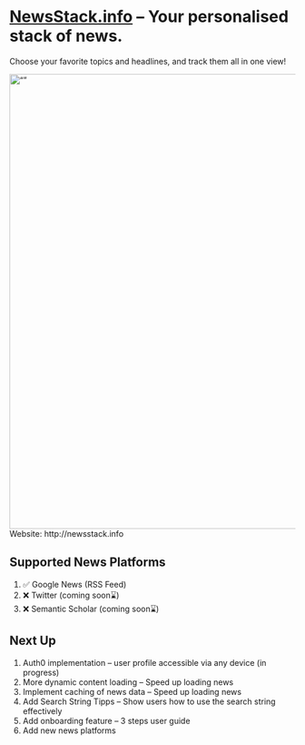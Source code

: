 # [NewsStack.info](http://newsstack.info) – Your personalised stack of news.



Choose your favorite topics and headlines, and track them all in one view!


<img src="https://user-images.githubusercontent.com/62531877/235277479-5f252622-a77c-40f6-9f64-7a0e138dd3bb.png" alt= “” width="800px">
Website: http://newsstack.info

## Supported News Platforms

1. ✅ Google News (RSS Feed)
2. ❌ Twitter (coming soon⌛️)
3. ❌ Semantic Scholar (coming soon⌛️)

## Next Up

1. Auth0 implementation – user profile accessible via any device (in progress)
2. More dynamic content loading – Speed up loading news
3. Implement caching of news data – Speed up loading news 
4. Add Search String Tipps – Show users how to use the search string effectively 
5. Add onboarding feature – 3 steps user guide
6. Add new news platforms
